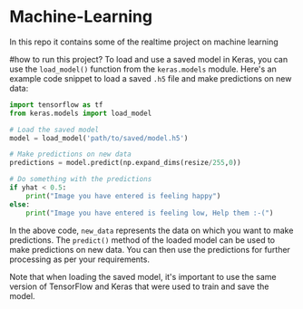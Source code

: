 # Machine-Learning
In this repo it contains some of the realtime project on machine learning

#how to run this project?
To load and use a saved model in Keras, you can use the `load_model()` function from the `keras.models` module. Here's an example code snippet to load a saved `.h5` file and make predictions on new data:

```python
import tensorflow as tf
from keras.models import load_model

# Load the saved model
model = load_model('path/to/saved/model.h5')

# Make predictions on new data
predictions = model.predict(np.expand_dims(resize/255,0))

# Do something with the predictions
if yhat < 0.5:
    print("Image you have entered is feeling happy")
else:
    print("Image you have entered is feeling low, Help them :-(")
```

In the above code, `new_data` represents the data on which you want to make predictions. The `predict()` method of the loaded model can be used to make predictions on new data. You can then use the predictions for further processing as per your requirements.

Note that when loading the saved model, it's important to use the same version of TensorFlow and Keras that were used to train and save the model.
